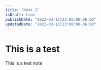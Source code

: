 ```yaml
---
title: "Note 2"
isDraft: true
publishDate: "2022-03-11T23:00:00-06:00"
updatedDate: "2022-03-11T23:00:00-06:00"
---
```


# This is a test
This is a test note
